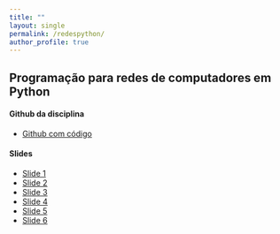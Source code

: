 ```yaml
---
title: ""
layout: single
permalink: /redespython/
author_profile: true
---
```

<link rel="stylesheet" href="{{ '/assets/css/custom.css' | relative_url }}">


## Programação para redes de computadores em Python

#### Github da disciplina
 
 - <span class="education-title">[Github com código](https://github.com/josedihego/python_redes)</span> 

#### Slides
 - <span class="education-title">[Slide 1](https://drive.google.com/file/d/1qrsUNwHyxvJQZXDJeHJlH5QJMGaFM6zX/view?usp=sharing)</span> 
 - <span class="education-title">[Slide 2](https://drive.google.com/file/d/1UIrWmtY7-jTPpT_zysy0RG3pMWwvBM2r/view?usp=sharing)</span> 
 - <span class="education-title">[Slide 3](https://drive.google.com/file/d/1oDzcfSlivqx3ftmAYo1Dh0sktmQ6kfzy/view?usp=sharing)</span> 
 - <span class="education-title">[Slide 4](https://drive.google.com/file/d/1s_UbdVKyxMNp-Fs4tvY_XYJvVeGQjvGt/view?usp=sharing)</span> 
 - <span class="education-title">[Slide 5](https://drive.google.com/file/d/1hHz4uDgNdU-vjs0iMF7qtErkGpgwqqlD/view?usp=share_link)</span> 
 - <span class="education-title">[Slide 6](https://drive.google.com/file/d/14qFnPEszwGWi73frTEx6EQHul6yQG8rO/view?usp=share_link)</span> 

